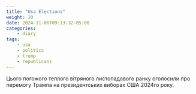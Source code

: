 ```yaml
---
title: "Usa Elections"
weight: 10
date: 2024-11-06T09:13:32-05:00
categories:
    - diary
tags:
    - usa
    - politics
    - trump
    - republicans
---
```

Цього погожого теплого вітряного листопадового ранку оголосили про перемогу Трампа на президентських виборах США 2024го року.
